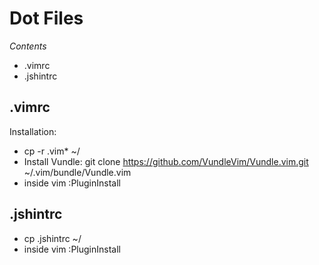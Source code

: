 Dot Files
=========

*Contents*

* .vimrc
* .jshintrc

.vimrc
------

Installation:

* cp -r .vim\* ~/
* Install Vundle: git clone https://github.com/VundleVim/Vundle.vim.git ~/.vim/bundle/Vundle.vim
* inside vim :PluginInstall

.jshintrc
---------

* cp .jshintrc ~/
* inside vim :PluginInstall

